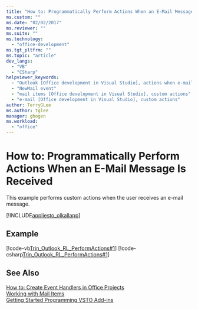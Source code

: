 ```yaml
---
title: "How to: Programmatically Perform Actions When an E-Mail Message Is Received | Microsoft Docs"
ms.custom: ""
ms.date: "02/02/2017"
ms.reviewer: ""
ms.suite: ""
ms.technology: 
  - "office-development"
ms.tgt_pltfrm: ""
ms.topic: "article"
dev_langs: 
  - "VB"
  - "CSharp"
helpviewer_keywords: 
  - "Outlook [Office development in Visual Studio], actions when e-mail is received"
  - "NewMail event"
  - "mail items [Office development in Visual Studio], custom actions"
  - "e-mail [Office development in Visual Studio], custom actions"
author: TerryGLee
ms.author: tglee
manager: ghogen
ms.workload: 
  - "office"
---
```

# How to: Programmatically Perform Actions When an E-Mail Message Is Received
  This example performs custom actions when the user receives an e-mail message.  
  
 [!INCLUDE[appliesto_olkallapp](../vsto/includes/appliesto-olkallapp-md.md)]  
  
## Example  
 [!code-vb[Trin_Outlook_RL_PerformActions#1](../vsto/codesnippet/VisualBasic/Trin_Outlook_RL_PerformActions/thisaddin.vb#1)]
 [!code-csharp[Trin_Outlook_RL_PerformActions#1](../vsto/codesnippet/CSharp/Trin_Outlook_RL_PerformActions/thisaddin.cs#1)]  
  
## See Also  
 [How to: Create Event Handlers in Office Projects](../vsto/how-to-create-event-handlers-in-office-projects.md)   
 [Working with Mail Items](../vsto/working-with-mail-items.md)   
 [Getting Started Programming VSTO Add-ins](../vsto/getting-started-programming-vsto-add-ins.md)  
  
  